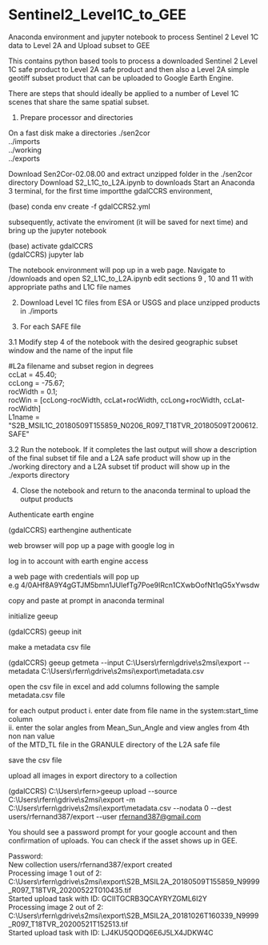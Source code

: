 # Sentinel2_Level1C_to_GEE
Anaconda environment and jupyter notebook to process Sentinel 2 Level 1C data to Level 2A and Upload subset to GEE

This contains python based tools to process a downloaded Sentinel 2 Level 1C safe product to Level 2A safe product
and then also a Level 2A simple geotiff subset product that can be uploaded to Google Earth Engine.

There are steps that should ideally be applied to a number of Level 1C scenes that share the same spatial subset.

1.  Prepare processor and directories

On a fast disk make a directories
./sen2cor  
  ../imports  
  ../working  
  ../exports  

Download Sen2Cor-02.08.00 and extract unzipped folder in the ./sen2cor directory
Download S2_L1C_to_L2A.ipynb to downloads
Start an Anaconda 3 terminal,  for the first time importthe gdalCCRS environment,

(base) conda env create -f gdalCCRS2.yml  

subsequently, activate the enviroment (it will be saved for next time) and bring up the jupyter notebook  

(base) activate gdalCCRS    
(gdalCCRS) jupyter lab    

The notebook environment will pop up in a web page.  Navigate to /downloads and open  S2_L1C_to_L2A.ipynb
edit sections 9 , 10 and 11 with appropriate paths and L1C file names

2.  Download Level 1C files from ESA or USGS and place unzipped products in ./imports

3.  For each SAFE file

3.1 Modify step 4 of the notebook with the desired geographic subset window and the name of the input file  
  
#L2a filename and subset region in degrees  
ccLat = 45.40;  
ccLong = -75.67;  
rocWidth = 0.1;  
rocWin = [ccLong-rocWidth, ccLat+rocWidth, ccLong+rocWidth, ccLat-rocWidth]  
L1name = "S2B_MSIL1C_20180509T155859_N0206_R097_T18TVR_20180509T200612.SAFE"  

3.2  Run the notebook.  If it completes the last output will show a description of the final subset tif file and
a L2A safe product will show up in the ./working directory and a L2A subset tif product will show up in the ./exports directory

4.  Close the notebook and return to the anaconda terminal to upload the output products  

Authenticate earth engine  

(gdalCCRS) earthengine authenticate  

web browser will pop up a page with google log in  

log in to account with earth engine access  

a web page with credentials will pop up   
e.g 4/0AHf8A9Y4gGTJM5bmn1JUlefTg7Poe9lRcn1CXwbOofNt1qG5xYwsdw  

copy and paste at prompt in anaconda terminal  

initialize geeup   

(gdalCCRS) geeup init  

make a metadata csv file  

(gdalCCRS) geeup getmeta --input C:\Users\rfern\gdrive\s2msi\export --metadata C:\Users\rfern\gdrive\s2msi\export\metadata.csv  

open the csv file in excel and add columns following the sample metadata.csv file  

for each output product 
  i. enter date from file name in the system:start_time column  
  ii.  enter the solar angles from Mean_Sun_Angle and view angles from 4th non nan value   
  of the MTD_TL file in the GRANULE directory of the L2A safe file  
  
save the csv file   

upload all images in export directory to a collection

(gdalCCRS) C:\Users\rfern>geeup upload --source C:\Users\rfern\gdrive\s2msi\export -m  C:\Users\rfern\gdrive\s2msi\export\metadata.csv --nodata 0 --dest users/rfernand387/export --user rfernand387@gmail.com  

You should see a password prompt for your google account and then confirmation of uploads.  You can check if the asset shows up in GEE.  

Password:  
New collection users/rfernand387/export created  
Processing image 1 out of 2: C:\Users\rfern\gdrive\s2msi\export\S2B_MSIL2A_20180509T155859_N9999_R097_T18TVR_20200522T010435.tif  
Started upload task with ID: GCIITGCRB3QCAYRYZGML6I2Y  
Processing image 2 out of 2: C:\Users\rfern\gdrive\s2msi\export\S2B_MSIL2A_20181026T160339_N9999_R097_T18TVR_20200521T152513.tif  
Started upload task with ID: LJ4KU5QODQ6E6J5LX4JDKW4C  
